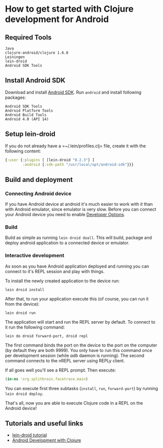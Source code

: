 # How to get started with Clojure development for Android

## Required Tools
```
Java
clojure-android/clojure 1.6.0
Leiningen
lein-droid
Android SDK Tools
```

## Install Android SDK
Download and install [Android SDK](http://developer.android.com/sdk/). Run `android` and install following packages:
```
Android SDK Tools
Android Platform Tools
Android Build Tools
Android 4.0 (API 14)
```

## Setup lein-droid
If you do not already have a =~/.lein/profiles.clj= file, create it with the following content:
```clojure
{:user {:plugins [ [lein-droid "0.2.3"] ]
        :android {:sdk-path "/usr/local/opt/android-sdk"}}}
```

## Build and deployment
### Connecting Android device
If you have Android device at android it's much easier to work with it than with Android emulator, since emulator is very slow.
Before you can connect your Android device you need to enable [Developer Options](http://www.syncios.com/blog/enable-developer-optionsusb-debugging-mode-on-devices-with-android-4-2-jelly-bean/).

### Build
Build as simple as running ```lein droid doall```. This will build, package and deploy android application to a connected device or emulator.

### Interactive development
As soon as you have Android application deployed and running you can connect to it's REPL session and play with things.

To install the newly created application to the device run:

```lein droid install```

After that, to run your application execute this (of course, you
can run it from the device):

```lein droid run```

The application will start and run the REPL server by default. To
connect to it run the following command:

```lein do droid forward-port, droid repl```

The first command binds the port on the device to the port on the
computer (by default they are both 9999). You only have to run this
command once per development session (while *adb* daemon is
running). The second command connects to the nREPL server using
REPLy client.

If all goes well you'll see a REPL prompt. Then execute:

```clojure
(in-ns 'org.splitbrain.facetrace.main)
```

You can execute first three subtasks (`install`, `run`,
`forward-port`) by running `lein droid deploy`.

That's all, now you are able to execute Clojure code in a REPL on
the Android device!


## Tutorials and useful links
* [lein-droid tutorial](https://github.com/clojure-android/lein-droid/wiki/Tutorial/)
* [Android Development with Clojure](https://github.com/krisc/events/blob/master/tutorial.md)
